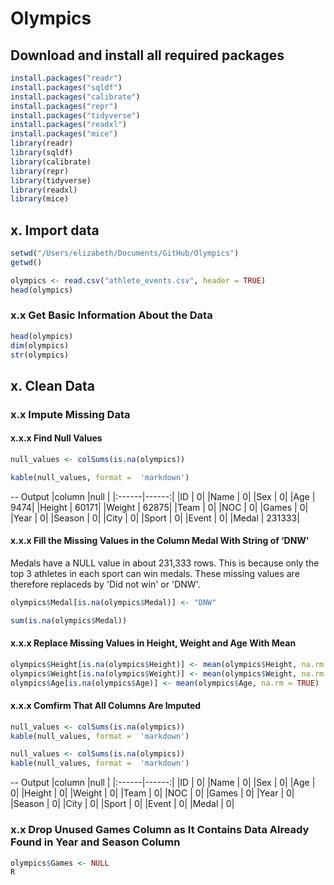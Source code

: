 # Olympics





## Download and install all required packages
``` R
install.packages("readr")
install.packages("sqldf")
install.packages("calibrate")
install.packages("repr")
install.packages("tidyverse")
install.packages("readxl")
install.packages("mice")
library(readr)
library(sqldf)
library(calibrate)
library(repr)
library(tidyverse)
library(readxl)
library(mice)
```


## x. Import data
``` R
setwd("/Users/elizabeth/Documents/GitHub/Olympics")
getwd()

olympics <- read.csv("athlete_events.csv", header = TRUE)
head(olympics)
```
### x.x Get Basic Information About the Data
``` R
head(olympics)
dim(olympics)
str(olympics)
```


## x. Clean Data

### x.x Impute Missing Data
#### x.x.x Find Null Values
``` R
null_values <- colSums(is.na(olympics))

kable(null_values, format =  'markdown')
```
-- Output
|column |null   |
|:------|------:|
|ID     |      0|
|Name   |      0|
|Sex    |      0|
|Age    |   9474|
|Height |  60171|
|Weight |  62875|
|Team   |      0|
|NOC    |      0|
|Games  |      0|
|Year   |      0|
|Season |      0|
|City   |      0|
|Sport  |      0|
|Event  |      0|
|Medal  | 231333|

#### x.x.x Fill the Missing Values in the Column Medal With String of ‘DNW'
Medals have a NULL value in about 231,333 rows. This is because only the top 3 athletes in each sport can win medals. These missing values are therefore replaceds by 'Did not win' or 'DNW'.
``` R
olympics$Medal[is.na(olympics$Medal)] <- "DNW"

sum(is.na(olympics$Medal))
```
#### x.x.x Replace Missing Values in Height, Weight and Age With Mean
``` R
olympics$Height[is.na(olympics$Height)] <- mean(olympics$Height, na.rm = TRUE)
olympics$Weight[is.na(olympics$Weight)] <- mean(olympics$Weight, na.rm = TRUE)
olympics$Age[is.na(olympics$Age)] <- mean(olympics$Age, na.rm = TRUE)
```
#### x.x.x Comfirm That All Columns Are Imputed
``` R
null_values <- colSums(is.na(olympics))
kable(null_values, format =  'markdown')

null_values <- colSums(is.na(olympics))
kable(null_values, format =  'markdown')
```
-- Output
|column |null   |
|:------|------:|
|ID     |  0|
|Name   |  0|
|Sex    |  0|
|Age    |  0|
|Height |  0|
|Weight |  0|
|Team   |  0|
|NOC    |  0|
|Games  |  0|
|Year   |  0|
|Season |  0|
|City   |  0|
|Sport  |  0|
|Event  |  0|
|Medal  |  0|

### x.x Drop Unused Games Column as It Contains Data Already Found in Year and Season Column
``` R
olympics$Games <- NULL
R

